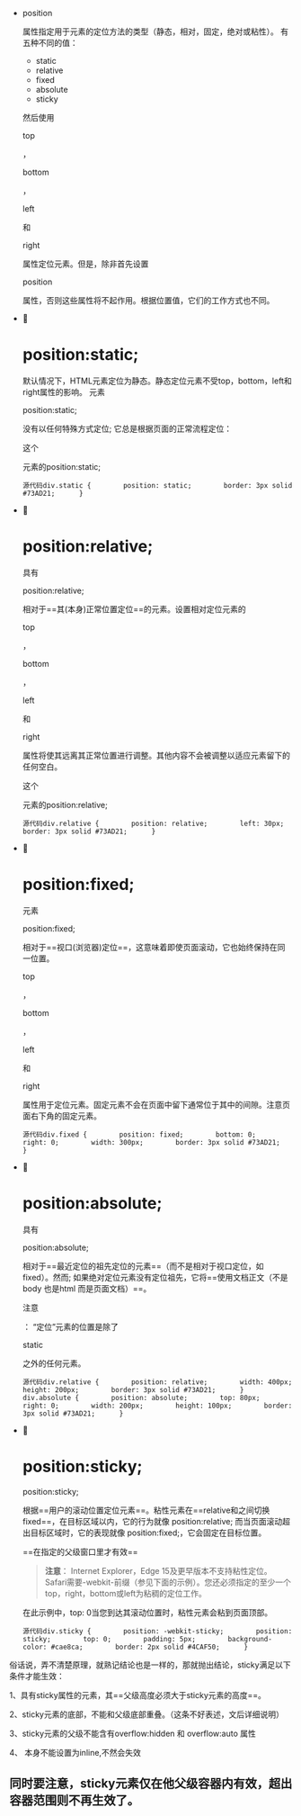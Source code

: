 - position

  属性指定用于元素的定位方法的类型（静态，相对，固定，绝对或粘性）。 有五种不同的值：

  - static
  - relative
  - fixed
  - absolute
  - sticky

  然后使用

  top

  ，

  bottom

  ，

  left

  和

  right

  属性定位元素。但是，除非首先设置

  position

  属性，否则这些属性将不起作用。根据位置值，它们的工作方式也不同。

- 

  # position:static;

  默认情况下，HTML元素定位为静态。静态定位元素不受top，bottom，left和right属性的影响。 元素

  position:static;

  没有以任何特殊方式定位; 它总是根据页面的正常流程定位：

  这个<div>元素的position:static;

  ```
  源代码div.static {        position: static;        border: 3px solid #73AD21;      }
  ```

- 

  # position:relative;

  具有

  position:relative;

  相对于==其(本身)正常位置定位==的元素。设置相对定位元素的

  top

  ，

  bottom

  ，

  left

  和

  right

  属性将使其远离其正常位置进行调整。其他内容不会被调整以适应元素留下的任何空白。

  这个<div>元素的position:relative;

  ```
  源代码div.relative {        position: relative;        left: 30px;        border: 3px solid #73AD21;      }
  ```

- 

  # position:fixed;

  元素

  position:fixed;

  相对于==视口(浏览器)定位==，这意味着即使页面滚动，它也始终保持在同一位置。

  top

  ，

  bottom

  ，

  left

  和

  right

  属性用于定位元素。固定元素不会在页面中留下通常位于其中的间隙。注意页面右下角的固定元素。

  ```
  源代码div.fixed {        position: fixed;        bottom: 0;        right: 0;        width: 300px;        border: 3px solid #73AD21;      }
  ```

- 

  # position:absolute;

  具有

  position:absolute;

  相对于==最近定位的祖先定位的元素==（而不是相对于视口定位，如fixed）。然而; 如果绝对定位元素没有定位祖先，它将==使用文档正文（不是 body 也是html 而是页面文档）==。

   

  注意

  ： “定位”元素的位置是除了

  static

  之外的任何元素。

  ```
  源代码div.relative {        position: relative;        width: 400px;        height: 200px;        border: 3px solid #73AD21;      }       div.absolute {        position: absolute;        top: 80px;        right: 0;        width: 200px;        height: 100px;        border: 3px solid #73AD21;      }
  ```

- 

  # position:sticky;

  position:sticky;

  根据==用户的滚动位置定位元素==。粘性元素在==relative和之间切换fixed==，在目标区域以内，它的行为就像 position:relative; 而当页面滚动超出目标区域时，它的表现就像 position:fixed;，它会固定在目标位置。	

  ==在指定的父级窗口里才有效==

  > **注意**： Internet Explorer，Edge 15及更早版本不支持粘性定位。Safari需要-webkit-前缀（参见下面的示例）。您还必须指定的至少一个top，right，bottom或left为粘稠的定位工作。

  在此示例中，top: 0当您到达其滚动位置时，粘性元素会粘到页面顶部。

  ```
  源代码div.sticky {        position: -webkit-sticky;        position: sticky;        top: 0;        padding: 5px;        background-color: #cae8ca;        border: 2px solid #4CAF50;      }
  ```

俗话说，弄不清楚原理，就熟记结论也是一样的，那就抛出结论，sticky满足以下条件才能生效：

1、具有sticky属性的元素，其==父级高度必须大于sticky元素的高度==。

2、sticky元素的底部，不能和父级底部重叠。（这条不好表述，文后详细说明）

3、sticky元素的父级不能含有overflow:hidden 和 overflow:auto 属性

4、 本身不能设置为inline,不然会失效

同时要注意，sticky元素仅在他父级容器内有效，超出容器范围则不再生效了。
--------------------- 
